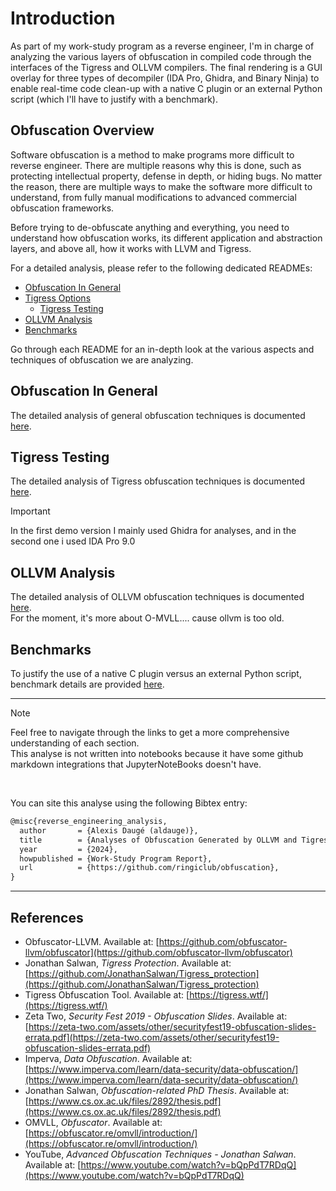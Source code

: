 # Introduction
As part of my work-study program as a reverse engineer, I'm in charge of analyzing the various layers of obfuscation in compiled code through the interfaces of the Tigress and OLLVM compilers. The final rendering is a GUI overlay for three types of decompiler (IDA Pro, Ghidra, and Binary Ninja) to enable real-time code clean-up with a native C plugin or an external Python script (which I'll have to justify with a benchmark).

## Obfuscation Overview
Software obfuscation is a method to make programs more difficult to reverse engineer. There are multiple reasons why this is done, such as protecting intellectual property, defense in depth, or hiding bugs. No matter the reason, there are multiple ways to make the software more difficult to understand, from fully manual modifications to advanced commercial obfuscation frameworks.

Before trying to de-obfuscate anything and everything, you need to understand how obfuscation works, its different application and abstraction layers, and above all, how it works with LLVM and Tigress.

For a detailed analysis, please refer to the following dedicated READMEs:

- [Obfuscation In General](src/README.md)
- [Tigress Options](src/tigress/options.md)
  - [Tigress Testing](src/tigress/README.md)
- [OLLVM Analysis](src/ollvm/README.md)
- [Benchmarks](benchs/README.md)

Go through each README for an in-depth look at the various aspects and techniques of obfuscation we are analyzing.

## Obfuscation In General
The detailed analysis of general obfuscation techniques is documented [here](src/README.md).

## Tigress Testing
The detailed analysis of Tigress obfuscation techniques is documented [here](src/tigress/).

> [!IMPORTANT]
> In the first demo version I mainly used Ghidra for analyses, and in the second one i used IDA Pro 9.0

## OLLVM Analysis
The detailed analysis of OLLVM obfuscation techniques is documented [here](src/ollvm/README.md).<br>
For the moment, it's more about O-MVLL.... cause ollvm is too old.

## Benchmarks
To justify the use of a native C plugin versus an external Python script, benchmark details are provided [here](benchs/README.md).

---
> [!NOTE]
> Feel free to navigate through the links to get a more comprehensive understanding of each section.<br>
> This analyse is not written into notebooks because it have some github markdown integrations that JupyterNoteBooks doesn't have.

<br>

You can site this analyse using the following Bibtex entry:
```latex
@misc{reverse_engineering_analysis,
  author       = {Alexis Daugé (aldauge)},
  title        = {Analyses of Obfuscation Generated by OLLVM and Tigress.},
  year         = {2024},
  howpublished = {Work-Study Program Report},
  url          = {https://github.com/ringiclub/obfuscation},
}
```
---

## References

- Obfuscator-LLVM. Available at: [https://github.com/obfuscator-llvm/obfuscator](https://github.com/obfuscator-llvm/obfuscator)
- Jonathan Salwan, *Tigress Protection*. Available at: [https://github.com/JonathanSalwan/Tigress_protection](https://github.com/JonathanSalwan/Tigress_protection)
- Tigress Obfuscation Tool. Available at: [https://tigress.wtf/](https://tigress.wtf/)
- Zeta Two, *Security Fest 2019 - Obfuscation Slides*. Available at: [https://zeta-two.com/assets/other/securityfest19-obfuscation-slides-errata.pdf](https://zeta-two.com/assets/other/securityfest19-obfuscation-slides-errata.pdf)
- Imperva, *Data Obfuscation*. Available at: [https://www.imperva.com/learn/data-security/data-obfuscation/](https://www.imperva.com/learn/data-security/data-obfuscation/)
- Jonathan Salwan, *Obfuscation-related PhD Thesis*. Available at: [https://www.cs.ox.ac.uk/files/2892/thesis.pdf](https://www.cs.ox.ac.uk/files/2892/thesis.pdf)
- OMVLL, *Obfuscator*. Available at: [https://obfuscator.re/omvll/introduction/](https://obfuscator.re/omvll/introduction/)
- YouTube, *Advanced Obfuscation Techniques - Jonathan Salwan*. Available at: [https://www.youtube.com/watch?v=bQpPdT7RDqQ](https://www.youtube.com/watch?v=bQpPdT7RDqQ)

